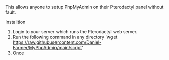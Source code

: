 This allows anyone to setup PhpMyAdmin on their Pterodactyl panel without fault.

Installtion

1. Login to your server which runs the Pterodactyl web server.
2. Run the following command in any directory 'wget https://raw.githubusercontent.com/Daniel-Farmer/MyPhpAdmin/main/script'
3. Once 
